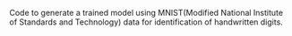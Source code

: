 Code to generate a trained model using MNIST(Modified National Institute of Standards and Technology) data for identification of handwritten digits.